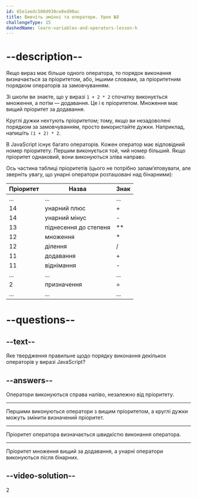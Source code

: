 ```yaml
---
id: 65e1aedc500d930ce8ed90ac
title: Вивчіть змінні та оператори. Урок №8
challengeType: 15
dashedName: learn-variables-and-operators-lesson-h
---
```


# --description--

Якщо вираз має більше одного оператора, то порядок виконання визначається за пріоритетом, або, іншими словами, за пріоритетним порядком операторів за замовчуванням.

Зі школи ви знаєте, що у виразі `1 + 2 * 2` спочатку виконується множення, а потім — додавання. Це і є пріоритетом. Множення має вищий пріоритет за додавання.

Круглі дужки нехтують пріоритетом; тому, якщо ви незадоволені порядком за замовчуванням, просто використайте дужки. Наприклад, напишіть `(1 + 2) * 2`.

В JavaScript існує багато операторів. Кожен оператор має відповідний номер пріоритету. Першим виконується той, чий номер більший. Якщо пріоритет однаковий, вони виконуються зліва направо.

Ось частина таблиці пріоритетів (цього не потрібно запам’ятовувати, але зверніть увагу, що унарні оператори розташовані над бінарними):

| Пріоритет | Назва                 | Знак |
| --------- | --------------------- | ---- |
| ...       | ...                   | ...  |
| 14        | унарний плюс          | +    |
| 14        | унарний мінус         | -    |
| 13        | піднесення до степеня | **   |
| 12        | множення              | *    |
| 12        | ділення               | /    |
| 11        | додавання             | +    |
| 11        | віднімання            | -    |
| ...       | ...                   | ...  |
| 2         | призначення           | =    |
| ...       | ...                   | ...  |



# --questions--

## --text--

Яке твердження правильне щодо порядку виконання декількох операторів у виразі JavaScript?

## --answers--

Оператори виконуються справа наліво, незалежно від пріоритету.

---

Першими виконуються оператори з вищим пріоритетом, а круглі дужки можуть змінити визначений пріоритет.

---

Пріоритет оператора визначається швидкістю виконання оператора.

---

Пріоритет множення вищий за додавання, а унарні оператори виконуються після бінарних.


## --video-solution--

2
